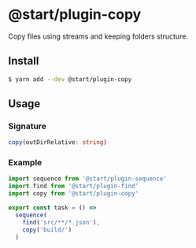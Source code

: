 # @start/plugin-copy

Copy files using streams and keeping folders structure.

## Install

```sh
$ yarn add --dev @start/plugin-copy
```

## Usage

### Signature

```ts
copy(outDirRelative: string)
```

### Example

```js
import sequence from '@start/plugin-sequence'
import find from '@start/plugin-find'
import copy from '@start/plugin-copy'

export const task = () =>
  sequence(
    find('src/**/*.json'),
    copy('build/')
  )
```
